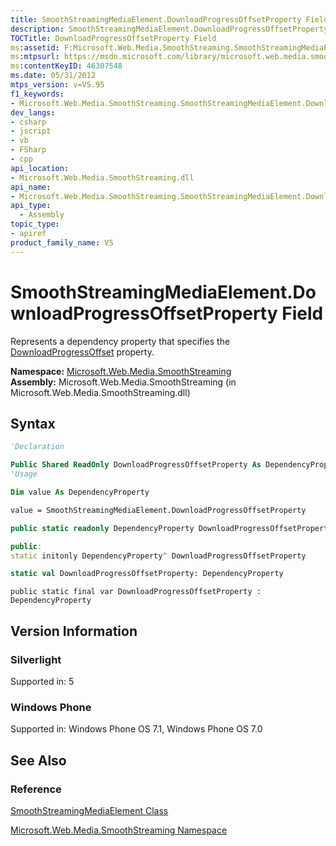 ```yaml
---
title: SmoothStreamingMediaElement.DownloadProgressOffsetProperty Field | Microsoft.Web.Media.SmoothStreaming
description: SmoothStreamingMediaElement.DownloadProgressOffsetProperty Field represents a dependency property that specifies the DownloadProgressOffset property.
TOCTitle: DownloadProgressOffsetProperty Field
ms:assetid: F:Microsoft.Web.Media.SmoothStreaming.SmoothStreamingMediaElement.DownloadProgressOffsetProperty
ms:mtpsurl: https://msdn.microsoft.com/library/microsoft.web.media.smoothstreaming.smoothstreamingmediaelement.downloadprogressoffsetproperty(v=VS.95)
ms:contentKeyID: 46307548
ms.date: 05/31/2012
mtps_version: v=VS.95
f1_keywords:
- Microsoft.Web.Media.SmoothStreaming.SmoothStreamingMediaElement.DownloadProgressOffsetProperty
dev_langs:
- csharp
- jscript
- vb
- FSharp
- cpp
api_location:
- Microsoft.Web.Media.SmoothStreaming.dll
api_name:
- Microsoft.Web.Media.SmoothStreaming.SmoothStreamingMediaElement.DownloadProgressOffsetProperty
api_type:
  - Assembly
topic_type:
- apiref
product_family_name: VS
---
```


# SmoothStreamingMediaElement.DownloadProgressOffsetProperty Field

Represents a dependency property that specifies the [DownloadProgressOffset](smoothstreamingmediaelement-downloadprogressoffset-property-microsoft-web-media-smoothstreaming_1.md) property.

**Namespace:**  [Microsoft.Web.Media.SmoothStreaming](microsoft-web-media-smoothstreaming-namespace_1.md)  
**Assembly:**  Microsoft.Web.Media.SmoothStreaming (in Microsoft.Web.Media.SmoothStreaming.dll)

## Syntax

```vb
'Declaration

Public Shared ReadOnly DownloadProgressOffsetProperty As DependencyProperty
'Usage

Dim value As DependencyProperty

value = SmoothStreamingMediaElement.DownloadProgressOffsetProperty
```

```csharp
public static readonly DependencyProperty DownloadProgressOffsetProperty
```

```cpp
public:
static initonly DependencyProperty^ DownloadProgressOffsetProperty
```

``` fsharp
static val DownloadProgressOffsetProperty: DependencyProperty
```

```jscript
public static final var DownloadProgressOffsetProperty : DependencyProperty
```

## Version Information

### Silverlight

Supported in: 5  

### Windows Phone

Supported in: Windows Phone OS 7.1, Windows Phone OS 7.0  

## See Also

### Reference

[SmoothStreamingMediaElement Class](smoothstreamingmediaelement-class-microsoft-web-media-smoothstreaming_1.md)

[Microsoft.Web.Media.SmoothStreaming Namespace](microsoft-web-media-smoothstreaming-namespace_1.md)
